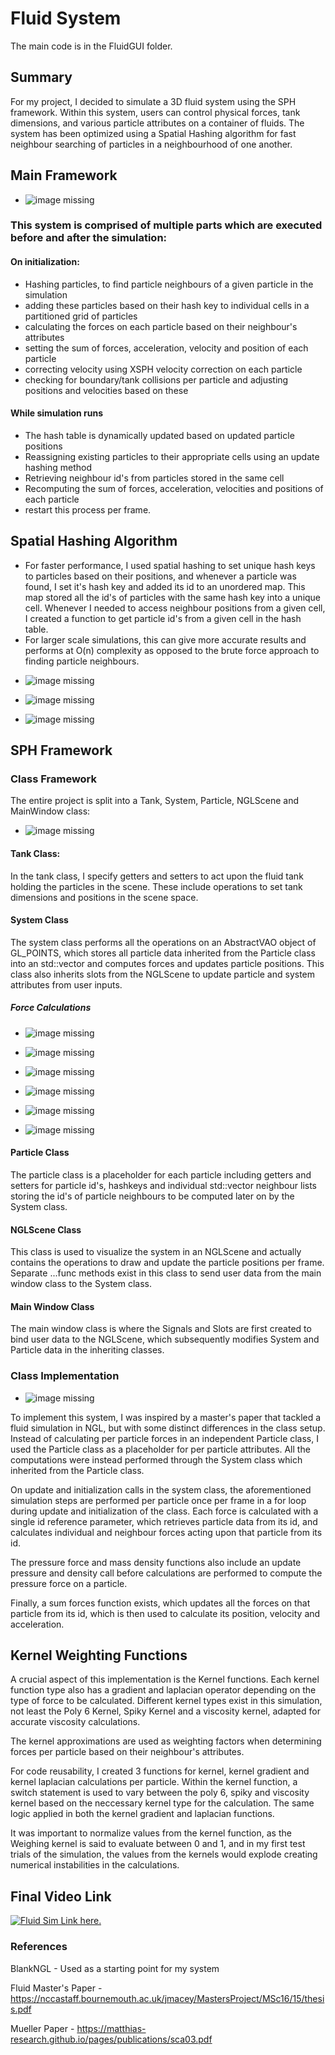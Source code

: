 # Fluid System

The main code is in the FluidGUI folder.

## Summary

For my project, I decided to simulate a 3D fluid system using the SPH framework. Within this system, users
can control physical forces, tank dimensions, and various particle attributes on a container of fluids.
The system has been optimized using a Spatial Hashing algorithm for fast neighbour searching of particles
in a neighbourhood of one another.

## Main Framework

+ ![image missing](images/Main_Class_Setup.PNG)

### This system is comprised of multiple parts which are executed before and after the simulation:
#### On initialization:
- Hashing particles, to find particle neighbours of a given particle in the simulation
- adding these particles based on their hash key to individual cells in a partitioned grid of particles
- calculating the forces on each particle based on their neighbour's attributes
- setting the sum of forces, acceleration, velocity and position of each particle
- correcting velocity using XSPH velocity correction on each particle
- checking for boundary/tank collisions per particle and adjusting positions and velocities based on these

#### While simulation runs
- The hash table is dynamically updated based on updated particle positions
- Reassigning existing particles to their appropriate cells using an update hashing method
- Retrieving neighbour id's from particles stored in the same cell
- Recomputing the sum of forces, acceleration, velocities and positions of each particle
- restart this process per frame.

## Spatial Hashing Algorithm

- For faster performance, I used spatial hashing to set unique hash keys to particles based on their positions,
  and whenever a particle was found, I set it's hash key and added its id to an unordered map. This map stored
  all the id's of particles with the same hash key into a unique cell. Whenever I needed to access neighbour 
  positions from a given cell, I created a function to get particle id's from a given cell in the hash table.
- For larger scale simulations, this can give more accurate results and performs at O(n) complexity as opposed
  to the brute force approach to finding particle neighbours.

+ ![image missing](images/hashing_algorithm.PNG)

+ ![image missing](images/hashing_ids.PNG)

+ ![image missing](images/next_prime_calc.PNG)


## SPH Framework
### Class Framework

The entire project is split into a Tank, System, Particle, NGLScene and MainWindow class:


+ ![image missing](images/Main_Class_Variables.PNG)

#### Tank Class:
In the tank class, I specify getters and setters to act upon the fluid tank holding the particles in the 
scene. These include operations to set tank dimensions and positions in the scene space.

#### System Class
The system class performs all the operations on an AbstractVAO object of GL_POINTS, which stores all particle 
data inherited from the Particle class into an std::vector and computes forces and updates particle positions.
This class also inherits slots from the NGLScene to update particle and system attributes from user inputs. 


##### Force Calculations
+ ![image missing](images/physical_parameter_defaults.PNG)

+ ![image missing](images/pressure_force_calculation.PNG)

+ ![image missing](images/mass_density_calculation.PNG)

+ ![image missing](images/surface_curvature_calculation.PNG)

+ ![image missing](images/viscosity_force_calculation.PNG)

+ ![image missing](images/position_velocity_calculation.PNG)

#### Particle Class
The particle class is a placeholder for each particle including getters and setters for particle id's, hashkeys
and individual std::vector neighbour lists storing the id's of particle neighbours to be computed later on by
the System class.

#### NGLScene Class
This class is used to visualize the system in an NGLScene and actually contains the operations to draw and update
the particle positions per frame. Separate ...func methods exist in this class to send user data from the main 
window class to the System class.

#### Main Window Class
The main window class is where the Signals and Slots are first created to bind user data to the NGLScene, which
subsequently modifies System and Particle data in the inheriting classes.


### Class Implementation

+ ![image missing](images/System_Class_Setup.PNG)

To implement this system, I was inspired by a master's paper that tackled a fluid simulation in NGL, but with some
distinct differences in the class setup. Instead of calculating per particle forces in an independent Particle class, 
I used the Particle class as a placeholder for per particle attributes. All the computations were instead performed
through the System class which inherited from the Particle class.

On update and initialization calls in the system class, the aforementioned simulation steps are performed per particle
once per frame in a for loop during update and initialization of the class. Each force is calculated with a single id
reference parameter, which retrieves particle data from its id, and calculates individual and neighbour forces acting
upon that particle from its id.

The pressure force and mass density functions also include an update pressure and density call before calculations are
performed to compute the pressure force on a particle.

Finally, a sum forces function exists, which updates all the forces on that particle from its id, which is then used to
calculate its position, velocity and acceleration.

## Kernel Weighting Functions

A crucial aspect of this implementation is the Kernel functions. Each kernel function type also has a gradient and 
laplacian operator depending on the type of force to be calculated. Different kernel types exist in this simulation, not
least the Poly 6 Kernel, Spiky Kernel and a viscosity kernel, adapted for accurate viscosity calculations.

The kernel approximations are used as weighting factors when determining forces per particle based on their 
neighbour's attributes.

For code reusability, I created 3 functions for kernel, kernel gradient and kernel laplacian calculations per particle.
Within the kernel function, a switch statement is used to vary between the poly 6, spiky and viscosity kernel based 
on the neccessary kernel type for the calculation. The same logic applied in both the kernel gradient and laplacian 
functions.

It was important to normalize values from the kernel function, as the Weighing kernel is said to evaluate between 0
and 1, and in my first test trials of the simulation, the values from the kernels would explode creating numerical instabilities
in the calculations.

## Final Video Link
[![Fluid Sim Link here.](https://img.youtube.com/vi/watch?v=6YAEiR-Dszc/0.jpg)](https://www.youtube.com/watch?v=6YAEiR-Dszc)

### References
BlankNGL - Used as a starting point for my system

Fluid Master's Paper - https://nccastaff.bournemouth.ac.uk/jmacey/MastersProject/MSc16/15/thesis.pdf

Mueller Paper - https://matthias-research.github.io/pages/publications/sca03.pdf


